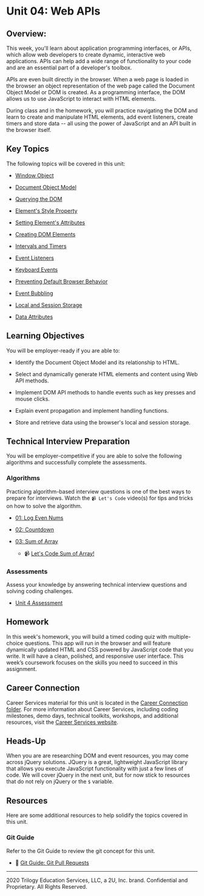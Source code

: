 # Unit 04: Web APIs

## Overview:

This week, you'll learn about application programming interfaces, or APIs, which allow web developers to create dynamic, interactive web applications. APIs can help add a wide range of functionality to your code and are an essential part of a developer's toolbox.

APIs are even built directly in the browser. When a web page is loaded in the browser an object representation of the web page called the Document Object Model or DOM is created. As a programming interface, the DOM allows us to use JavaScript to interact with HTML elements.

During class and in the homework, you will practice navigating the DOM and learn to create and manipulate HTML elements, add event listeners, create timers and store data -- all using the power of JavaScript and an API built in the browser itself.

## Key Topics

The following topics will be covered in this unit:

* [Window Object](https://developer.mozilla.org/en-US/docs/Web/API/Window)

* [Document Object Model](https://developer.mozilla.org/en-US/docs/Web/API/Document_Object_Model)

* [Querying the DOM](https://developer.mozilla.org/en-US/docs/Web/API/Document/querySelectorAll) 

* [Element's Style Property](https://developer.mozilla.org/en-US/docs/Web/API/ElementCSSInlineStyle/style)

* [Setting Element's Attributes](https://developer.mozilla.org/en-US/docs/Web/API/Element/setAttribute)

* [Creating DOM Elements](https://developer.mozilla.org/en-US/docs/Web/API/Node/appendChild)

* [Intervals and Timers](https://developer.mozilla.org/en-US/docs/Web/API/WindowOrWorkerGlobalScope/setInterval)

* [Event Listeners](https://developer.mozilla.org/en-US/docs/Web/API/EventTarget/addEventListener)

* [Keyboard Events](https://developer.mozilla.org/en-US/docs/Web/API/KeyboardEvent)

* [Preventing Default Browser Behavior](https://developer.mozilla.org/en-US/docs/Web/API/Event/preventDefault)

* [Event Bubbling](https://developer.mozilla.org/en-US/docs/Web/API/Event/stopPropagation)

* [Local and Session Storage](https://developer.mozilla.org/en-US/docs/Web/API/Storage)

* [Data Attributes](https://developer.mozilla.org/en-US/docs/Learn/HTML/Howto/Use_data_attributes)

## Learning Objectives

You will be employer-ready if you are able to:

* Identify the Document Object Model and its relationship to HTML.

* Select and dynamically generate HTML elements and content using Web API methods.

* Implement DOM API methods to handle events such as key presses and mouse clicks.

* Explain event propagation and implement handling functions.

* Store and retrieve data using the browser's local and session storage.

## Technical Interview Preparation

You will be employer-competitive if you are able to solve the following algorithms and successfully complete the assessments.

### Algorithms

Practicing algorithm-based interview questions is one of the best ways to prepare for interviews. Watch the `📹 Let's Code` video(s) for tips and tricks on how to solve the algorithm.

  * [01: Log Even Nums](./03-Algorithms/01-log-even-nums)

  * [02: Countdown](./03-Algorithms/02-countdown)

  * [03: Sum of Array](./03-Algorithms/03-sum-array)

    * 📹 [Let's Code Sum of Array!](https://2u-20.wistia.com/medias/iz6bzizsnj)

### Assessments

Assess your knowledge by answering technical interview questions and solving coding challenges.

* [Unit 4 Assessment](https://forms.gle/jYRX4XMiVDo2UpxS9)

## Homework

In this week's homework, you will build a timed coding quiz with multiple-choice questions. This app will run in the browser and will feature dynamically updated HTML and CSS powered by JavaScript code that you write. It will have a clean, polished, and responsive user interface. This week’s coursework focuses on the skills you need to succeed in this assignment.

## Career Connection

Career Services material for this unit is located in the [Career Connection folder](./04-Career-Connection/README.md). For more information about Career Services, including coding milestones, demo days, technical toolkits, workshops, and additional resources, visit the [Career Services website](http://bit.ly/CodingCS).

## Heads-Up

When you are are researching DOM and event resources, you may come across jQuery solutions. JQuery is a great, lightweight JavaScript library that allows you execute JavaScript functionality with just a few lines of code. We will cover jQuery in the next unit, but for now stick to resources that do not rely on jQuery or the `$` variable.

## Resources

Here are some additional resources to help solidify the topics covered in this unit.

### Git Guide

Refer to the Git Guide to review the git concept for this unit.

  * 📖 [Git Guide: Git Pull Requests](./01-Activities/27-Evr_Git-Pull-Request)

---
2020 Trilogy Education Services, LLC, a 2U, Inc. brand. Confidential and Proprietary. All Rights Reserved.
